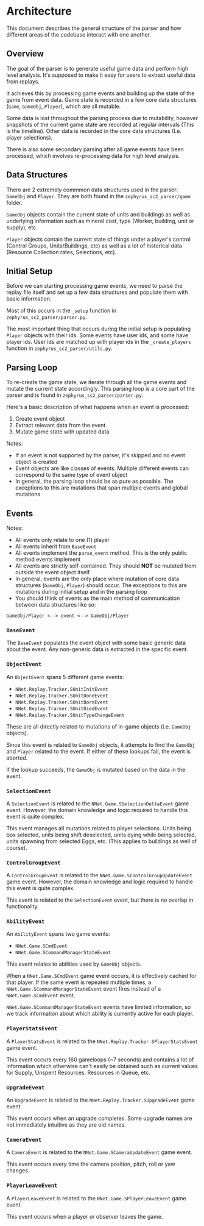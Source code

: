 # Architecture

This document describes the general structure of the parser and how different areas of the codebase interact with one another.

## Overview

The goal of the parser is to generate useful game data and perform high level analysis. It's supposed to make it easy for users to extract useful data from replays.

It achieves this by processing game events and building up the state of the game from event data. Game state is recorded in a few core data structures (`Game`, `GameObj`, `Player`), which are all mutable.

Some data is lost throughout the parsing process due to mutability, however snapshots of the current game state are recorded at regular intervals (This is the timeline). Other data is recorded in the core data structures (I.e. player selections).

There is also some secondary parsing after all game events have been processed, which involves re-processing data for high level analysis.

## Data Structures

There are 2 extremely commmon data structures used in the parser: `GameObj` and `Player`. They are both found in the `zephyrus_sc2_parser/game` folder.

`GameObj` objects contain the current state of units and buildings as well as underlying information such as mineral cost, type (Worker, building, unit or supply), etc.

`Player` objects contain the current state of things under a player's control (Control Groups, Units/Buildings, etc) as well as a lot of historical data (Resource Collection rates, Selections, etc). 

## Initial Setup

Before we can starting processing game events, we need to parse the replay file itself and set up a few data structures and populate them with basic information.

Most of this occurs in the `_setup` function in `zephyrus_sc2_parser/parser.py`.

The most important thing that occurs during the initial setup is populating `Player` objects with their ids. Some events have user ids, and some have player ids. User ids are matched up with player ids in the `_create_players` function in `zephyrus_sc2_parser/utils.py`.

## Parsing Loop

To re-create the game state, we iterate through all the game events and mutate the current state accordingly. This parsing loop is a core part of the parser and is found in `zephyrus_sc2_parser/parser.py`. 

Here's a basic description of what happens when an event is processed:

1. Create event object
2. Extract relevant data from the event
3. Mutate game state with updated data

Notes:

- If an event is not supported by the parser, it's skipped and no event object is created
- Event objects are like classes of events. Multiple different events can correspond to the same type of event object
- In general, the parsing loop should be as pure as possible. The exceptions to this are mutations that span multiple events and global mutations

## Events

Notes:

- All events only relate to one (1) player
- All events inherit from `BaseEvent`
- All events implement the `parse_event` method. This is the only public method events implement
- All events are strictly self-contained. They should **NOT** be mutated from outside the event object itself
- In general, events are the only place where mutation of core data structures (`GameObj`, `Player`) should occur. The exceptions to this are mutations during initial setup and in the parsing loop
- You should think of events as the main method of communication between data structures like so:

`GameObj/Player <--> event <--> GameObj/Player`

### `BaseEvent`

The `BaseEvent` populates the event object with some basic generic data about the event. Any non-generic data is extracted in the specific event.

### `ObjectEvent`

An `ObjectEvent` spans 5 different game events:

- `NNet.Replay.Tracker.SUnitInitEvent`
- `NNet.Replay.Tracker.SUnitDoneEvent`
- `NNet.Replay.Tracker.SUnitBornEvent`
- `NNet.Replay.Tracker.SUnitDiedEvent`
- `NNet.Replay.Tracker.SUnitTypeChangeEvent`

These are all directly related to mutations of in-game objects (i.e. `GameObj` objects).

Since this event is related to `GameObj` objects, it attempts to find the `GameObj` and `Player` related to the event. If either of these lookups fail, the event is aborted.

If the lookup succeeds, the `GameObj` is mutated based on the data in the event.

### `SelectionEvent`

A `SelectionEvent` is related to the `NNet.Game.SSelectionDeltaEvent` game event. However, the domain knowledge and logic required to handle this event is quite complex.

This event manages all mutations related to player selections. Units being box selected, units being shift deselected, units dying while being selected, units spawning from selected Eggs, etc. (This applies to buildings as well of course).

### `ControlGroupEvent`

A `ControlGroupEvent` is related to the `NNet.Game.SControlGroupUpdateEvent` game event. However, the domain knowledge and logic required to handle this event is quite complex.

This event is related to the `SelectionEvent` event, but there is no overlap in functionality. 

### `AbilityEvent`

An `AbilityEvent` spans two game events:

- `NNet.Game.SCmdEvent`
- `NNet.Game.SCommandManagerStateEvent`

This event relates to abilities used by `GameObj` objects.

When a `NNet.Game.SCmdEvent` game event occurs, it is effectively cached for that player. If the same event is repeated multiple times, a `NNet.Game.SCommandManagerStateEvent` event fires instead of a `NNet.Game.SCmdEvent` event.

`NNet.Game.SCommandManagerStateEvent` events have limited information, so we track information about which ability is currently active for each player.

### `PlayerStatsEvent`

A `PlayerStatsEvent` is related to the `NNet.Replay.Tracker.SPlayerStatsEvent` game event.

This event occurs every 160 gameloops (\~7 seconds) and contains a lot of information which otherwise can't easily be obtained such as current values for Supply, Unspent Resources, Resources in Queue, etc.

### `UpgradeEvent`

An `UpgradeEvent` is related to the `NNet.Replay.Tracker.SUpgradeEvent` game event.

This event occurs when an upgrade completes. Some upgrade names are not immediately intuitive as they are old names.

### `CameraEvent`

A `CameraEvent` is related to the `NNet.Game.SCameraUpdateEvent` game event.

This event occurs every time the camera position, pitch, roll or yaw changes.

### `PlayerLeaveEvent`

A `PlayerLeaveEvent` is related to the `NNet.Game.SPlayerLeaveEvent` game event.

This event occurs when a player or observer leaves the game.
